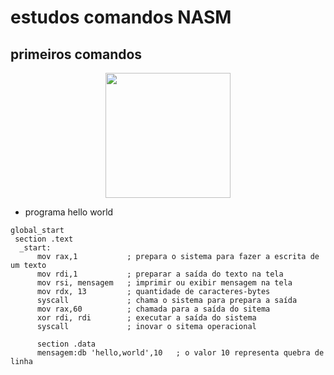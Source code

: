 # estudos comandos NASM
## primeiros comandos
<p align="center">
<img src="https://encrypted-tbn0.gstatic.com/images?q=tbn:ANd9GcRnsTdtRQu9EAccLdvEURLvRmeNtwWTkObL5g&s" width=200 heigth=200>

</p>

* programa hello world

```Assembly
global_start
 section .text
  _start:
      mov rax,1           ; prepara o sistema para fazer a escrita de um texto
      mov rdi,1           ; preparar a saída do texto na tela
      mov rsi, mensagem   ; imprimir ou exibir mensagem na tela
      mov rdx, 13         ; quantidade de caracteres-bytes
      syscall             ; chama o sistema para prepara a saída
      mov rax,60          ; chamada para a saída do sitema
      xor rdi, rdi        ; executar a saída do sistema
      syscall             ; inovar o sitema operacional

      section .data
      mensagem:db 'hello,world',10   ; o valor 10 representa quebra de linha

```